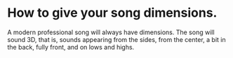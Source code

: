 # How to give your song dimensions.
A modern professional song will always have dimensions. The song will sound 3D, that is, sounds appearing from the sides, from the center, a bit in the back, fully front, and on lows and highs.
